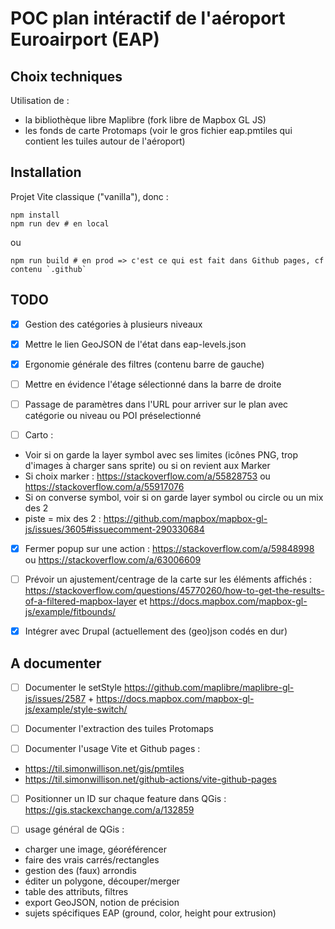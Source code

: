 # POC plan intéractif de l'aéroport Euroairport (EAP)

## Choix techniques

Utilisation de :
* la bibliothèque libre Maplibre (fork libre de Mapbox GL JS)
* les fonds de carte Protomaps (voir le gros fichier eap.pmtiles qui contient les tuiles autour de l'aéroport)

## Installation

Projet Vite classique ("vanilla"), donc :

```
npm install
npm run dev # en local
```

ou 

```
npm run build # en prod => c'est ce qui est fait dans Github pages, cf contenu `.github`
```

## TODO

- [x] Gestion des catégories à plusieurs niveaux

- [x] Mettre le lien GeoJSON de l'état dans eap-levels.json

- [x] Ergonomie générale des filtres (contenu barre de gauche)

- [ ] Mettre en évidence l'étage sélectionné dans la barre de droite

- [ ] Passage de paramètres dans l'URL pour arriver sur le plan avec catégorie ou niveau ou POI préselectionné

- [ ] Carto : 
* Voir si on garde la layer symbol avec ses limites (icônes PNG, trop d'images à charger sans sprite) ou si on revient aux Marker
* Si choix marker : https://stackoverflow.com/a/55828753 ou https://stackoverflow.com/a/55917076
* Si on converse symbol, voir si on garde layer symbol ou circle ou un mix des 2
* piste = mix des 2 : https://github.com/mapbox/mapbox-gl-js/issues/3605#issuecomment-290330684

- [x] Fermer popup sur une action : https://stackoverflow.com/a/59848998 ou https://stackoverflow.com/a/63006609

- [ ] Prévoir un ajustement/centrage de la carte sur les éléments affichés : https://stackoverflow.com/questions/45770260/how-to-get-the-results-of-a-filtered-mapbox-layer et https://docs.mapbox.com/mapbox-gl-js/example/fitbounds/

- [x] Intégrer avec Drupal (actuellement des (geo)json codés en dur)

## A documenter

- [ ] Documenter le setStyle https://github.com/maplibre/maplibre-gl-js/issues/2587 + https://docs.mapbox.com/mapbox-gl-js/example/style-switch/

- [ ] Documenter l'extraction des tuiles Protomaps

- [ ] Documenter l'usage Vite et Github pages :
* https://til.simonwillison.net/gis/pmtiles
* https://til.simonwillison.net/github-actions/vite-github-pages

- [ ] Positionner un ID sur chaque feature dans QGis : https://gis.stackexchange.com/a/132859

- [ ] usage général de QGis :
* charger une image, géoréférencer
* faire des vrais carrés/rectangles
* gestion des (faux) arrondis
* éditer un polygone, découper/merger
* table des attributs, filtres
* export GeoJSON, notion de précision
* sujets spécifiques EAP (ground, color, height pour extrusion)